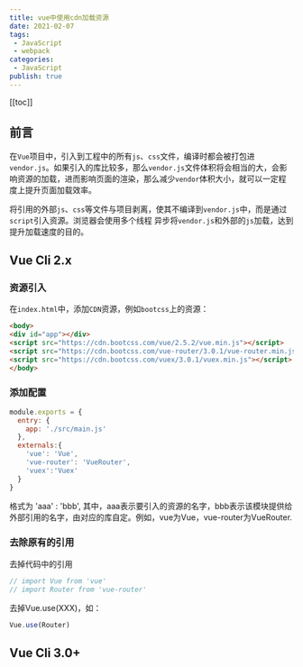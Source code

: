 ```yaml
---
title: vue中使用cdn加载资源
date: 2021-02-07
tags:
 - JavaScript
 - webpack
categories:
 - JavaScript
publish: true
---
```

[[toc]]

## 前言

在`Vue`项目中，引入到工程中的所有`js`、`css`文件，编译时都会被打包进`vendor.js`。如果引入的库比较多，那么`vendor.js`文件体积将会相当的大，会影响资源的加载，进而影响页面的渲染，那么减少`vendor`体积大小，就可以一定程度上提升页面加载效率。

将引用的外部`js`、`css`等文件与项目剥离，使其不编译到`vendor.js`中，而是通过`script`引入资源。浏览器会使用多个线程
异步将`vendor.js`和外部的`js`加载，达到提升加载速度的目的。

## Vue Cli 2.x
### 资源引入

在`index.html`中，添加`CDN`资源，例如`bootcss`上的资源：

``` html
<body>
<div id="app"></div>
<script src="https://cdn.bootcss.com/vue/2.5.2/vue.min.js"></script>
<script src="https://cdn.bootcss.com/vue-router/3.0.1/vue-router.min.js"></script>
<script src="https://cdn.bootcss.com/vuex/3.0.1/vuex.min.js"></script>
</body>
```

### 添加配置

```js
module.exports = {
  entry: {
    app: './src/main.js'
  },
  externals:{
    'vue': 'Vue',
    'vue-router': 'VueRouter',
    'vuex':'Vuex'
  }
}
```

格式为 'aaa' : 'bbb', 其中，aaa表示要引入的资源的名字，bbb表示该模块提供给外部引用的名字，由对应的库自定。例如，vue为Vue，vue-router为VueRouter.

### 去除原有的引用

去掉代码中的引用

```js
// import Vue from 'vue'
// import Router from 'vue-router'
```

去掉Vue.use(XXX)，如：

```js
Vue.use(Router)
```

## Vue Cli 3.0+

